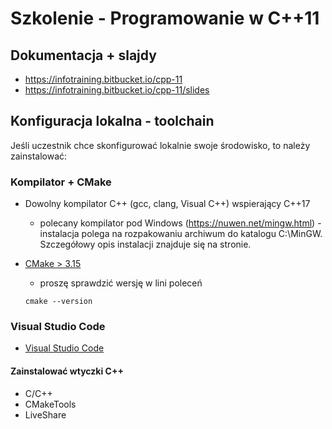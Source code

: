 # Szkolenie - Programowanie w C++11 #

## Dokumentacja + slajdy

* https://infotraining.bitbucket.io/cpp-11
* https://infotraining.bitbucket.io/cpp-11/slides

## Konfiguracja lokalna - toolchain

Jeśli uczestnik chce skonfigurować lokalnie swoje środowisko, to należy zainstalować:

### Kompilator + CMake

* Dowolny kompilator C++ (gcc, clang, Visual C++) wspierający C++17
  * polecany kompilator pod Windows (https://nuwen.net/mingw.html) - instalacja polega na rozpakowaniu archiwum do katalogu C:\MinGW. Szczegółowy opis instalacji znajduje się na stronie.

* [CMake > 3.15](https://cmake.org/)
  * proszę sprawdzić wersję w lini poleceń

  ```
  cmake --version
  ```

### Visual Studio Code

* [Visual Studio Code](https://code.visualstudio.com/)

#### Zainstalować wtyczki C++

* C/C++
* CMakeTools
* LiveShare
